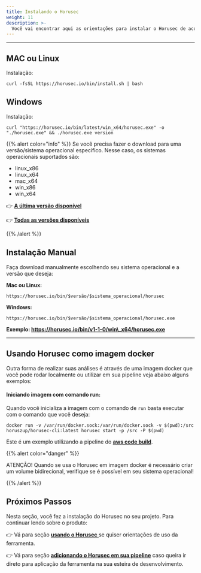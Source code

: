 ```yaml
---
title: Instalando o Horusec
weight: 11
description: >-
  Você vai encontrar aqui as orientações para instalar o Horusec de acordo com seu sistema operacional.
---
```


---

## **MAC ou Linux**

Instalação:

```text
curl -fsSL https://horusec.io/bin/install.sh | bash
```

## **Windows**

Instalação:

```text
curl "https://horusec.io/bin/latest/win_x64/horusec.exe" -o "./horusec.exe" && ./horusec.exe version
```

{{% alert color="info" %}}
Se você precisa fazer o download para uma versão/sistema operacional específico. Nesse caso, os sistemas operacionais suportados são:

- linux_x86
- linux_x64
- mac_x64
- win_x86
- win_x64

👉 [**A última versão disponível**](https://horusec.io/bin/version-cli-latest.txt)

👉 [**Todas as versões disponíveis**](https://horusec.io/bin/all-version-cli.txt)

{{% /alert %}}

## **Instalação Manual**

Faça download manualmente escolhendo seu sistema operacional e a versão que deseja:

**Mac ou Linux:**

```text
https://horusec.io/bin/$versão/$sistema_operacional/horusec
```

**Windows:**

```text
https://horusec.io/bin/$versão/$sistema_operacional/horusec.exe
```

**Exemplo: https://horusec.io/bin/v1-1-0/win\_x64/horusec.exe**

---

## **Usando Horusec como imagem docker**

Outra forma de realizar suas análises é através de uma imagem docker que você pode rodar localmente ou utilizar em sua pipeline veja abaixo alguns exemplos:

#### **Iniciando imagem com comando run:**

Quando você inicializa a imagem com o comando de `run` basta executar com o comando que você deseja:

```text
docker run -v /var/run/docker.sock:/var/run/docker.sock -v $(pwd):/src horuszup/horusec-cli:latest horusec start -p /src -P $(pwd)
```

Este é um exemplo utilizando a pipeline do [**aws code build**](adicionando-o-horusec-em-sua-pipeline.md).

{{% alert color="danger" %}}

ATENÇÃO! Quando se usa o Horusec em imagem docker é necessário criar um volume bidirecional, verifique se é possível em seu sistema operacional!

{{% /alert %}}

## **Próximos Passos**

Nesta seção, você fez a instalação do Horusec no seu projeto. Para continuar lendo sobre o produto:

👉 Vá para seção [**usando o Horusec** ](usando-o-horusec.md)se quiser orientações de uso da ferramenta.

👉 Vá para seção [**adicionando o Horusec em sua pipeline**](adicionando-o-horusec-em-sua-pipeline.md) caso queira ir direto para aplicação da ferramenta na sua esteira de desenvolvimento.
